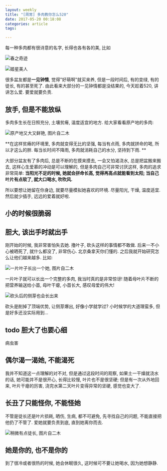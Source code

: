 ```yaml
---
layout: weekly
title: "[周常] 多肉教你怎么520"
date: 2017-05-20 00:18:08
categories: article
tags:

---
```


每一种多肉都有很诗意的名字, 长得也各有各的美, 比如

![春之奇迹](http://upload-images.jianshu.io/upload_images/1286586-682796866e298569.png?imageMogr2/auto-orient/strip%7CimageView2/2/w/1240)

![姬星美人](http://upload-images.jianshu.io/upload_images/1286586-dd42f26e854f15ab.png?imageMogr2/auto-orient/strip%7CimageView2/2/w/1240)

很多盆友都是**一见钟情**, 觉得"好萌啊"就买来养, 但是一段时间后, 有的变绿, 有的徒长, 有的甚至死了. 由此看来大部分的一见钟情都是没结果的, 今天趁着520, 讲讲怎么爱. 要爱就要负责.

## 放手, 但是不能放纵

多肉多生长在日照充分, 土壤贫瘠, 温度适宜的地方. 给大家看看原产地的多肉:

![原产地又大又鲜艳, 图片自二木](http://upload-images.jianshu.io/upload_images/1286586-a48e95a7133ed281.png?imageMogr2/auto-orient/strip%7CimageView2/2/w/1240)

**在这样贫瘠的环境里, 多肉就变得无比的坚强, 每当有点雨, 多肉就拼命的喝, 所以才这么的胖. 每当长时间不降雨, 多肉就消耗自己的水分, 坚持到下雨. **

大部分盆友有了多肉后, 总是不断的在摸来摸去, 一会又怕渴浇水, 总是把盆搬来搬去, 这样心生爱慕的冲动是可以理解的, 但是多肉自己可非常讨厌这样, 多肉的追求非常简单: **当阳光不足的时候, 她就会拼命长高, 觉得再高点就能看到太阳; 当自己叶片有点软了, 就大口喝水, 吹吹风.**

所以要想让她留在你身边, 就要尽量模拟她喜欢的环境. 尽量阳光, 干燥, 温度适宜. 然后就少插手, 远远的爱着就好啦.

## 小的时候很脆弱

## 胆大, 该出手时就出手

刚开始的时候, 我非常害怕失去她. 撸叶子, 砍头这样的事情都不敢做. 后来一不小心被晒死了, 就什么都没了, 非常伤心. 北京桑拿天你们懂的. 之后我就开始研究怎么让他们越来越多. 比如:

![一片叶子长出一个她, 图片自二木](http://upload-images.jianshu.io/upload_images/1286586-b934a3814b54f06d.png?imageMogr2/auto-orient/strip%7CimageView2/2/w/1240)

一片叶子就可以长出一个完整的多肉, 我当时真的是非常惊讶! 随着母叶片不断的把营养输送给小苗, 母叶干瘪, 小苗长大, 感叹母爱的伟大! 

![砍头后的侧芽也会长出来](http://upload-images.jianshu.io/upload_images/1286586-88df31d192f3a7d6.png?imageMogr2/auto-orient/strip%7CimageView2/2/w/1240)

砍头是削掉了顶端优势, 让侧芽爆出, 好像小学就学过? 小时候学的大道理蛮多, 但是好多还没实际用到...

## todo 胆大了也要心细

病虫害

## 偶尔渴一渴她, 不能渴死

我并不知道这一点理解的对不对, 但是通过这段时间的观察, 如果土一干燥就浇水的话, 她可能并不是很开心, 长得比较慢, 叶片也不是很坚硬; 但是有一次从外地回来, 叶片干瘪的厉害, 浇完水第二天叶片变得异常的坚硬, 感觉也变大了.

## 长丑了只能怪你, 不能怪她

不管是徒长还是叶片损耗, 晒伤, 生病, 都不可避免, 先寻找自己的问题, 不能直接把他扔了不管了. 爱她就要负责到底, 直到她离你而去.

![稍微有点徒长, 图片自二木](http://upload-images.jianshu.io/upload_images/1286586-50a875412260f292.png?imageMogr2/auto-orient/strip%7CimageView2/2/w/1240)

## 她是你的, 也不是你的

到了很冷或者很热的时候, 她会休眠很久, 这时候可不要让她喝水, 因为她想静静.

